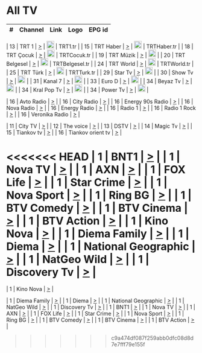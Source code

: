 <h1>All TV</h1>

| #   | Channel        | Link  | Logo | EPG id |
|:---:|:--------------:|:-----:|:----:|:------:|

| 13  | TRT 1            | [>](https://tv-trt1.medya.trt.com.tr/master.m3u8) | <img height="20" src="https://i.imgur.com/j786OLG.png"/> | TRT1.tr |
| 15  | TRT Haber        | [>](https://tv-trthaber.medya.trt.com.tr/master.m3u8) | <img height="20" src="https://i.imgur.com/OVfo8Ab.png"/> | TRTHaber.tr |
| 18  | TRT Çocuk        | [>](https://tv-trtcocuk.medya.trt.com.tr/master.m3u8) | <img height="20" src="https://i.imgur.com/QLFmD6d.png"/> | TRTCocuk.tr |
| 19  | TRT Müzik        | [>](https://tv-trtmuzik.medya.trt.com.tr/master.m3u8) | <img height="20" src="https://i.imgur.com/fIVFCEd.png"/> |
| 20  | TRT Belgesel     | [>](https://tv-trtbelgesel.medya.trt.com.tr/master.m3u8) | <img height="20" src="https://i.imgur.com/MGO87pe.png"/> | TRTBelgesel.tr |
| 24  | TRT World        | [>](https://tv-trtworld.medya.trt.com.tr/master.m3u8) | <img height="20" src="https://i.imgur.com/JEA2xpv.png"/> | TRTWorld.tr |
| 25  | TRT Türk         | [>](https://tv-trtturk.medya.trt.com.tr/master.m3u8) | <img height="20" src="https://i.imgur.com/OSTOQNw.png"/> | TRTTurk.tr |
| 29  | Star Tv   | [>](https://dogus-live.daioncdn.net/startv/startv_360p.m3u8) | <img height="20" src="https://i.imgur.com/IebUZx1.png"/> |
| 30  | Show Tv     | [>](https://ciner-live.daioncdn.net/showtv/showtv.m3u8) | <img height="20" src="https://i.imgur.com/IebUZx1.png"/> |
| 31  | Kanal 7     | [>](https://kanal7-live.daioncdn.net/kanal7/kanal7.m3u8) | <img height="20" src="https://i.imgur.com/IebUZx1.png"/> |
| 33  | Euro D    | [>](https://www.youtube.com/user/KanalD/live) | <img height="20" src="https://i.imgur.com/IebUZx1.png"/> |
| 34  | Beyaz Tv     | [>](https://beyaztv-live.daioncdn.net/beyaztv/beyaztv.m3u8) | <img height="20" src="https://i.imgur.com/IebUZx1.png"/> |
| 34  | Kral Pop Tv     | [>](https://www.youtube.com/watch?v=GuFTuKoXepw) | <img height="20" src="https://i.imgur.com/IebUZx1.png"/> |
| 34  | Power Tv     | [>](https://livetv.powerapp.com.tr/powerTV/powerhd.smil/chunklist.m3u8) | <img height="20" src="https://i.imgur.com/IebUZx1.png"/> |

| 16  | Avto Radio | [>](http://stream.metacast.eu/avtoradio.mp3.m3u) |
| 16  | City Radio | [>](http://stream.metacast.eu/city.aac.m3u) |
| 16  | Energy 90s Radio | [>](http://stream.metacast.eu/energy-90s.m3u) |
| 16  | Nova Radio | [>](http://stream.metacast.eu/nova.aac.m3u) |
| 16  | Energy Radio | [>](http://stream.metacast.eu/nrj.aac.m3u) |
| 16  | Radio 1 | [>](http://stream.metacast.eu/radio1.aac.m3u) |
| 16  | Radio 1 Rock | [>](http://stream.metacast.eu/radio1rock.aac.m3u) |
| 16  | Veronika Radio | [>](http://stream.metacast.eu/veronika.aac.m3u) |

| 11  | City TV | [>](https://tv.city.bg/play/tshls/citytv/index.m3u8) |
| 12  | The voice | [>](https://bss1.neterra.tv/thevoice/thevoice.m3u8) |
| 13  | DSTV | [>](http://46.249.95.140:8081/hls/data.m3u8) |
| 14  | Magic Tv | [>](https://bss1.neterra.tv/magictv/magictv.m3u8) |
| 15  | Tiankov tv | [>](https://streamer103.neterra.tv/tiankov-folk/live.m3u8) |
| 16  | Tiankov orient tv | [>](https://streamer103.neterra.tv/tiankov-orient/live.m3u8) |

<<<<<<< HEAD
| 1 | BNT1 | [>](https://ymkaya.xyz:37856/tv/bnt1/playlist.m3u8?wmsAuthSign=c2VydmVyX3RpbWU9OC80LzIwMjUgMToxMzo1NyBQTSZoYXNoX3ZhbHVlPVRnU3Y1OXdmc0dBWVI0dEdaVDFVMUE9PSZ2YWxpZG1pbnV0ZXM9NjA=) |
| 1 | Nova TV | [>](https://ymkaya.xyz:37856/tv/novatv/playlist.m3u8?wmsAuthSign=c2VydmVyX3RpbWU9OC80LzIwMjUgMToxNDowNyBQTSZoYXNoX3ZhbHVlPXIwWlROYURxVHphV3RFbFdSR3VpQXc9PSZ2YWxpZG1pbnV0ZXM9NjA=) |
| 1 | AXN | [>](https://ymkaya.xyz:37856/tv/axn/playlist.m3u8?wmsAuthSign=c2VydmVyX3RpbWU9OC80LzIwMjUgMToxNDoxNyBQTSZoYXNoX3ZhbHVlPUo3VzA4V3RrV1plcW1iQ3VGWmNLMlE9PSZ2YWxpZG1pbnV0ZXM9NjA=) |
| 1 | FOX Life | [>](https://ymkaya.xyz:37856/tv/foxlife/playlist.m3u8?wmsAuthSign=c2VydmVyX3RpbWU9OC80LzIwMjUgMToxNDoyNyBQTSZoYXNoX3ZhbHVlPUNtNzlWT3h1K0IzQytWWGtuQ1o1NXc9PSZ2YWxpZG1pbnV0ZXM9NjA=) |
| 1 | Star Crime | [>](https://ymkaya.xyz:37856/tv/foxcrime/playlist.m3u8?wmsAuthSign=c2VydmVyX3RpbWU9OC80LzIwMjUgMToxNDozNyBQTSZoYXNoX3ZhbHVlPUZ3VmlsNTMvMDdlZ3NOM3NPYVE1WVE9PSZ2YWxpZG1pbnV0ZXM9NjA=) |
| 1 | Nova Sport | [>](https://ymkaya.xyz:37856/tv/novasport/playlist.m3u8?wmsAuthSign=c2VydmVyX3RpbWU9OC80LzIwMjUgMToxNDo0OCBQTSZoYXNoX3ZhbHVlPXRZQlkrUnZ4ZVhiZWpPY3ZKLzNNU3c9PSZ2YWxpZG1pbnV0ZXM9NjA=) |
| 1 | Ring BG | [>](https://ymkaya.xyz:37856/tv/ringbg/playlist.m3u8?wmsAuthSign=c2VydmVyX3RpbWU9OC80LzIwMjUgMToxNDo1NyBQTSZoYXNoX3ZhbHVlPThKN0s0Y0Zqd25rRHJKSkhPMVBUdVE9PSZ2YWxpZG1pbnV0ZXM9NjA=) |
| 1 | BTV Comedy | [>](https://ymkaya.xyz:37856/tv/btvcomedy/playlist.m3u8?wmsAuthSign=c2VydmVyX3RpbWU9OC80LzIwMjUgMToxNTowOSBQTSZoYXNoX3ZhbHVlPThYSXMybkVsanVSbk9jUFNvS3B6eVE9PSZ2YWxpZG1pbnV0ZXM9NjA=) |
| 1 | BTV Cinema | [>](https://ymkaya.xyz:37856/tv/btvcinema/playlist.m3u8?wmsAuthSign=c2VydmVyX3RpbWU9OC80LzIwMjUgMToxNToxOSBQTSZoYXNoX3ZhbHVlPVNlV0w3Q204UGppMzdIYUYxQVBYSEE9PSZ2YWxpZG1pbnV0ZXM9NjA=) |
| 1 | BTV Action | [>](https://ymkaya.xyz:37856/tv/btvaction/playlist.m3u8?wmsAuthSign=c2VydmVyX3RpbWU9OC80LzIwMjUgMToxNToyOSBQTSZoYXNoX3ZhbHVlPVVIMlEwd0VOVnJnNHRnL1VkczVLRFE9PSZ2YWxpZG1pbnV0ZXM9NjA=) |
| 1 | Kino Nova | [>](https://ymkaya.xyz:37856/tv/kinonova/playlist.m3u8?wmsAuthSign=c2VydmVyX3RpbWU9OC80LzIwMjUgMToxNTozOSBQTSZoYXNoX3ZhbHVlPUhjTlRPTUNKellDUUMyZjEwMG13OFE9PSZ2YWxpZG1pbnV0ZXM9NjA=) |
| 1 | Diema Family | [>](https://ymkaya.xyz:37856/tv/diemafamily/playlist.m3u8?wmsAuthSign=c2VydmVyX3RpbWU9OC80LzIwMjUgMToxNTo0OSBQTSZoYXNoX3ZhbHVlPTRWSXI5ZS9MelVqZ0dRVDJiWDByZnc9PSZ2YWxpZG1pbnV0ZXM9NjA=) |
| 1 | Diema | [>](https://ymkaya.xyz:37856/tv/diema/playlist.m3u8?wmsAuthSign=c2VydmVyX3RpbWU9OC80LzIwMjUgMToxNTo1OCBQTSZoYXNoX3ZhbHVlPXE0QzBJakdTQ0E5aUZDdnBMVVhEL1E9PSZ2YWxpZG1pbnV0ZXM9NjA=) |
| 1 | National Geographic | [>](https://ymkaya.xyz:37856/tv/natgeo/playlist.m3u8?wmsAuthSign=c2VydmVyX3RpbWU9OC80LzIwMjUgMToxNjowOCBQTSZoYXNoX3ZhbHVlPTg5WjBEbUdpWi9TZnFVRGwxazIveVE9PSZ2YWxpZG1pbnV0ZXM9NjA=) |
| 1 | NatGeo Wild | [>](https://ymkaya.xyz:37856/tv/natgeowild/playlist.m3u8?wmsAuthSign=c2VydmVyX3RpbWU9OC80LzIwMjUgMToxNjoxOCBQTSZoYXNoX3ZhbHVlPVAyRlVqUzFya0ZjbGJpL3hoZDFoSEE9PSZ2YWxpZG1pbnV0ZXM9NjA=) |
| 1 | Discovery Tv | [>](https://ymkaya.xyz:37856/tv/discovery/playlist.m3u8?wmsAuthSign=c2VydmVyX3RpbWU9OC80LzIwMjUgMToxNjoyOCBQTSZoYXNoX3ZhbHVlPWFSTTRwdnFKVVhHTThqUXJUYzMwblE9PSZ2YWxpZG1pbnV0ZXM9NjA=) |
=======


| 1 | Kino Nova | [>](https://ymkaya.xyz:11336/tv/kinonova/playlist.m3u8?wmsAuthSign=c2VydmVyX3RpbWU9MS8yLzIwMjUgNDo0MDoyMCBBTSZoYXNoX3ZhbHVlPWlFS1FrWEtMMVRFM3l5YklUWUJQUHc9PSZ2YWxpZG1pbnV0ZXM9NjA=) |

| 1 | Diema Family | [>](https://ymkaya.xyz:11336/tv/diemafamily/playlist.m3u8?wmsAuthSign=c2VydmVyX3RpbWU9MS8yLzIwMjUgNDo0MDozMCBBTSZoYXNoX3ZhbHVlPUVUaTVKTldvZTF5WVVCM0YwL21kaXc9PSZ2YWxpZG1pbnV0ZXM9NjA=) |
| 1 | Diema | [>](https://ymkaya.xyz:11336/tv/diema/playlist.m3u8?wmsAuthSign=c2VydmVyX3RpbWU9MS8yLzIwMjUgNDo0MDo0MCBBTSZoYXNoX3ZhbHVlPVlYMWVJT2NuUjNpUTBsaytEUFFOS2c9PSZ2YWxpZG1pbnV0ZXM9NjA=) |
| 1 | National Geographic | [>](https://ymkaya.xyz:11336/tv/natgeo/playlist.m3u8?wmsAuthSign=c2VydmVyX3RpbWU9MS8yLzIwMjUgNDo0MTo0MSBBTSZoYXNoX3ZhbHVlPTJQTlVmcG5nYWx0M013eUhGRGxnd0E9PSZ2YWxpZG1pbnV0ZXM9NjA=) |
| 1 | NatGeo Wild | [>](https://ymkaya.xyz:11336/tv/natgeowild/playlist.m3u8?wmsAuthSign=c2VydmVyX3RpbWU9MS8yLzIwMjUgNDo0MTo1MSBBTSZoYXNoX3ZhbHVlPVl1OXZaTTliN0hGWEN3eDBYd1duNkE9PSZ2YWxpZG1pbnV0ZXM9NjA=) |
| 1 | Discovery Tv | [>](https://ymkaya.xyz:11336/tv/discovery/playlist.m3u8?wmsAuthSign=c2VydmVyX3RpbWU9MS8yLzIwMjUgNDo0MjowMSBBTSZoYXNoX3ZhbHVlPWtBQmdLNlY2RmQwWElzMVYzSDJyVkE9PSZ2YWxpZG1pbnV0ZXM9NjA=) |
| 1 | BNT1 | [>](https://ymkaya.xyz:11336/tv/bnt1/playlist.m3u8?wmsAuthSign=c2VydmVyX3RpbWU9MS8yLzIwMjUgNDozODozOCBBTSZoYXNoX3ZhbHVlPVVrMVlRQXpJWlhYeUh6ZFVpSC9NMUE9PSZ2YWxpZG1pbnV0ZXM9NjA=) |
| 1 | Nova TV | [>](https://ymkaya.xyz:11336/tv/novatv/playlist.m3u8?wmsAuthSign=c2VydmVyX3RpbWU9MS8yLzIwMjUgNDozODo0OCBBTSZoYXNoX3ZhbHVlPUVxQjh1a0ZzYkVGZU8zZDFGTzdreVE9PSZ2YWxpZG1pbnV0ZXM9NjA=) |
| 1 | AXN | [>](https://ymkaya.xyz:11336/tv/axn/playlist.m3u8?wmsAuthSign=c2VydmVyX3RpbWU9MS8yLzIwMjUgNDozODo1OCBBTSZoYXNoX3ZhbHVlPUpkWStGY1hkNXhaOVpPZ0thQ0FZL3c9PSZ2YWxpZG1pbnV0ZXM9NjA=) |
| 1 | FOX Life | [>](https://ymkaya.xyz:11336/tv/foxlife/playlist.m3u8?wmsAuthSign=c2VydmVyX3RpbWU9MS8yLzIwMjUgNDozOToxMCBBTSZoYXNoX3ZhbHVlPWt1ZDc1T3AzYlZDTjJnSy9TU0xJZlE9PSZ2YWxpZG1pbnV0ZXM9NjA=) |
| 1 | Star Crime | [>](https://ymkaya.xyz:11336/tv/foxcrime/playlist.m3u8?wmsAuthSign=c2VydmVyX3RpbWU9MS8yLzIwMjUgNDozOToyMCBBTSZoYXNoX3ZhbHVlPXIwVU45Nm9FR1l2enNkTG9TanBxbmc9PSZ2YWxpZG1pbnV0ZXM9NjA=) |
| 1 | Nova Sport | [>](https://ymkaya.xyz:11336/tv/novasport/playlist.m3u8?wmsAuthSign=c2VydmVyX3RpbWU9MS8yLzIwMjUgNDozOTozMCBBTSZoYXNoX3ZhbHVlPXlSZ0UxazVaM0xhSmc0NmR4T0c1T2c9PSZ2YWxpZG1pbnV0ZXM9NjA=) |
| 1 | Ring BG | [>](https://ymkaya.xyz:11336/tv/ringbg/playlist.m3u8?wmsAuthSign=c2VydmVyX3RpbWU9MS8yLzIwMjUgNDozOTo0MCBBTSZoYXNoX3ZhbHVlPTR4aUlFNHVUYWN4enY1WkVuOFZma2c9PSZ2YWxpZG1pbnV0ZXM9NjA=) |
| 1 | BTV Comedy | [>](https://ymkaya.xyz:11336/tv/btvcomedy/playlist.m3u8?wmsAuthSign=c2VydmVyX3RpbWU9MS8yLzIwMjUgNDozOTo1MCBBTSZoYXNoX3ZhbHVlPUtrMTJ2RHNTTUU1RFp1ZkVOdXFSK3c9PSZ2YWxpZG1pbnV0ZXM9NjA=) |
| 1 | BTV Cinema | [>](https://ymkaya.xyz:11336/tv/btvcinema/playlist.m3u8?wmsAuthSign=c2VydmVyX3RpbWU9MS8yLzIwMjUgNDozOTo1OSBBTSZoYXNoX3ZhbHVlPTZWcU9FZW56cG1NM1lrYy8xNE5NeHc9PSZ2YWxpZG1pbnV0ZXM9NjA=) |
| 1 | BTV Action | [>](https://ymkaya.xyz:11336/tv/btvaction/playlist.m3u8?wmsAuthSign=c2VydmVyX3RpbWU9MS8yLzIwMjUgNDo0MDoxMCBBTSZoYXNoX3ZhbHVlPUlDd0ErRkZVWThyMVZwR3c2REdGZ3c9PSZ2YWxpZG1pbnV0ZXM9NjA=) |
>>>>>>> c9a474df087f259abb0dfc08d8d7e7fff79e155f

